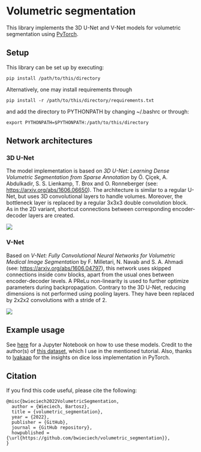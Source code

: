 # Volumetric segmentation

This library implements the 3D U-Net and V-Net models for volumetric segmentation using
[PyTorch](https://pytorch.org/).

## Setup

This library can be set up by executing:
```shell
pip install /path/to/this/directory
```

Alternatively, one may install requirements through
```shell
pip install -r /path/to/this/directory/requirements.txt
```

and add the directory to PYTHONPATH by changing ~/.bashrc or through:
```shell
export PYTHONPATH=$PYTHONPATH:/path/to/this/directory
```

## Network architectures
### 3D U-Net

The model implementation is based on <i>3D U-Net: Learning Dense Volumetric Segmentation from Sparse Annotation</i>
by Ö. Çiçek, A. Abdulkadir, S. S. Lienkamp, T. Brox and O. Ronneberger (see: https://arxiv.org/abs/1606.06650). The
architecture is similar to a regular U-Net, but uses 3D convolutional layers to handle volumes. Moreover, the bottleneck
layer is replaced by a regular 3x3x3 double convolution block. As in the 2D variant, shortcut connections between
corresponding encoder-decoder layers are created.

![](https://user-images.githubusercontent.com/16364029/165028732-3c88faa3-0ddd-4e20-a3a9-3b89c5c55e8f.png)

### V-Net

Based on <i>V-Net: Fully Convolutional Neural Networks for Volumetric Medical Image Segmentation</i> by F. Milletari,
N. Navab and S. A. Ahmadi (see: https://arxiv.org/abs/1606.04797), this network uses skipped connections inside conv
blocks, apart from the usual ones between encoder-decoder levels. A PReLu non-linearity is used to further optimize
parameters during backpropagation. Contrary to the 3D U-Net, reducing dimensions is not performed using pooling layers.
They have been replaced by 2x2x2 convolutions with a stride of 2.

![](https://user-images.githubusercontent.com/16364029/165029707-a09c76e0-77fd-4e2e-9a95-49c418922116.png)

## Example usage

See [here](https://github.com/bwieciech/volumetric_segmentation/blob/main/notebooks/example.ipynb) for a Jupyter
Notebook on how to use these models. Credit to the author(s) of
[this dataset](https://www.kaggle.com/datasets/mateuszbuda/lgg-mri-segmentation?resource=download),
which I use in the mentioned tutorial. Also, thanks to
[lyakaap](https://github.com/lyakaap/pytorch-template/blob/master/src/losses.py) for the insights on dice loss
implementation in PyTorch.

## Citation

If you find this code useful, please cite the following:

```
@misc{bwieciech2022VolumetricSegmentation,
  author = {Wieciech, Bartosz},
  title = {volumetric_segmentation},
  year = {2022},
  publisher = {GitHub},
  journal = {GitHub repository},
  howpublished = {\url{https://github.com/bwieciech/volumetric_segmentation}},
}
```